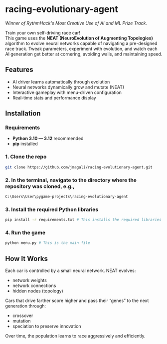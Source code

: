 # racing-evolutionary-agent

<i>Winner of RythmHack's Most Creative Use of AI and ML Prize Track.</i>

Train your own self-driving race car!  
This game uses the **NEAT (NeuroEvolution of Augmenting Topologies)** algorithm to evolve neural networks capable of navigating a pre-designed race track. Tweak parameters, experiment with evolution, and watch each AI generation get better at cornering, avoiding walls, and maintaining speed.

## Features
- AI driver learns automatically through evolution
- Neural networks dynamically grow and mutate (NEAT)
- Interactive gameplay with menu-driven configuration
- Real-time stats and performance display

## Installation

### Requirements
- **Python 3.10 — 3.12** recommended
- **pip** installed

### 1.  Clone the repo
   ```sh
   git clone https://github.com/jmagali/racing-evolutionary-agent.git
   ```
### 2.  In the terminal, navigate to the directory where the repository was cloned, e.g.,
   ```sh
   C:\Users\User\pygame-projects\racing-evolutionary-agent
   ```
### 3.  Install the required Python libraries
   ```sh
   pip install -r requirements.txt # This installs the required libraries
   ```
### 4.  Run the game
   ```sh
   python menu.py # This is the main file
   ```
## How It Works
Each car is controlled by a small neural network. NEAT evolves:
- network weights
- network connections
- hidden nodes (topology)

Cars that drive farther score higher and pass their “genes” to the next generation through:
- crossover
- mutation
- speciation to preserve innovation

Over time, the population learns to race aggressively and efficiently.
